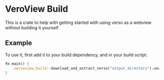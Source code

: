 # VeroView Build

This is a crate to help with getting started with using verso as a webview without building it yourself

## Example

To use it, first add it to your build dependency, and in your build script:

```rust
fn main() {
    versoview_build::download_and_extract_verso("output_directory").unwrap();
}
```
